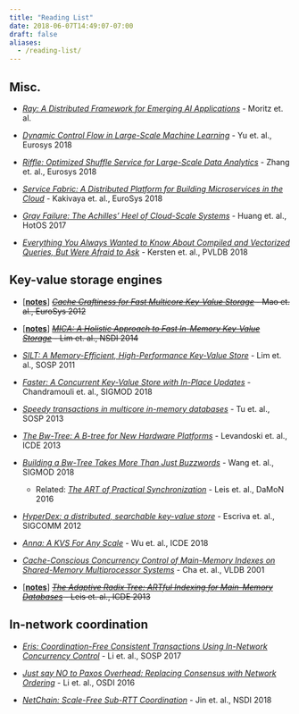 ```yaml
---
title: "Reading List"
date: 2018-06-07T14:49:07-07:00
draft: false
aliases:
  - /reading-list/
---
```


## Misc.

* _[Ray: A Distributed Framework for Emerging AI Applications](https://rise.cs.berkeley.edu/blog/publication/ray-distributed-framework-emerging-ai-applications/)_ - Moritz et. al.

* _[Dynamic Control Flow in Large-Scale Machine Learning](https://dl.acm.org/citation.cfm?id=3190551)_ - Yu et. al., Eurosys 2018

* _[Riffle: Optimized Shuffle Service for Large-Scale Data Analytics](https://dl.acm.org/citation.cfm?id=3190534)_ - Zhang et. al., Eurosys 2018

* _[Service Fabric: A Distributed Platform for Building Microservices in the Cloud](https://dl.acm.org/citation.cfm?id=3190546)_ - Kakivaya et. al., EuroSys 2018

* _[Gray Failure: The Achilles’ Heel of Cloud-Scale Systems](https://www.microsoft.com/en-us/research/wp-content/uploads/2017/06/paper-1.pdf)_ - Huang et. al., HotOS 2017

* _[Everything You Always Wanted to Know About Compiled and Vectorized Queries, But Were Afraid to Ask](http://www.vldb.org/pvldb/vol11/p2209-kersten.pdf)_ - Kersten et. al., PVLDB 2018

## Key-value storage engines

* \[**[notes](/post/masstree-paper-notes)**\] ~~_[Cache Craftiness for Fast Multicore Key-Value Storage](https://pdos.csail.mit.edu/papers/masstree:eurosys12.pdf)_ - Mao et. al., EuroSys 2012~~


* \[**[notes](/post/mica-paper-notes)**\] ~~_[MICA: A Holistic Approach to Fast In-Memory Key-Value Storage](https://www.usenix.org/system/files/conference/nsdi14/nsdi14-paper-lim.pdf)_ - Lim et. al., NSDI 2014~~

* _[SILT: A Memory-Efficient, High-Performance Key-Value Store](https://www.cs.cmu.edu/~dga/papers/silt-sosp2011.pdf)_ - Lim et. al., SOSP 2011

* _[Faster: A Concurrent Key-Value Store with In-Place Updates](https://www.microsoft.com/en-us/research/uploads/prod/2018/03/faster-sigmod18.pdf)_ - Chandramouli et. al., SIGMOD 2018

* _[Speedy transactions in multicore in-memory databases](http://sigops.org/sosp/sosp13/papers/p18-tu.pdf)_ - Tu et. al., SOSP 2013

* _[The Bw-Tree: A B-tree for New Hardware Platforms](https://15721.courses.cs.cmu.edu/spring2017/papers/08-oltpindexes2/bwtree-icde2013.pdf)_ - Levandoski et. al., ICDE 2013

* _[Building a Bw-Tree Takes More Than Just Buzzwords](https://db.cs.cmu.edu/papers/2018/mod342-wangA.pdf)_ - Wang et. al., SIGMOD 2018
    * Related: _[The ART of Practical Synchronization](https://db.in.tum.de/~leis/papers/artsync.pdf)_ - Leis et. al., DaMoN 2016

* _[HyperDex: a distributed, searchable key-value store](https://conferences.sigcomm.org/sigcomm/2012/paper/sigcomm/p25.pdf)_ - Escriva et. al., SIGCOMM 2012

* _[Anna: A KVS For Any Scale](https://goo.gl/SwevUv)_ - Wu et. al., ICDE 2018

* _[Cache-Conscious Concurrency Control of Main-Memory Indexes on Shared-Memory Multiprocessor Systems](https://pdfs.semanticscholar.org/c964/691f3cb8f86a19d17a3beed2f50444df4669.pdf)_ - Cha et. al., VLDB 2001

* \[**[notes](/post/art-paper-notes)**\] ~~_[The Adaptive Radix Tree: ARTful Indexing for Main-Memory Databases](https://db.in.tum.de/~leis/papers/ART.pdf)_ - Leis et. al., ICDE 2013~~

## In-network coordination

* _[Eris: Coordination-Free Consistent Transactions Using In-Network Concurrency Control](https://syslab.cs.washington.edu/papers/eris-sosp17.pdf)_ - Li et. al., SOSP 2017

* _[Just say NO to Paxos Overhead: Replacing Consensus with Network Ordering](https://www.usenix.org/system/files/conference/osdi16/osdi16-li.pdf)_ - Li et. al., OSDI 2016

* _[NetChain: Scale-Free Sub-RTT Coordination](https://www.usenix.org/system/files/conference/nsdi18/nsdi18-jin.pdf)_ - Jin et. al., NSDI 2018
